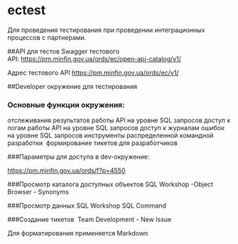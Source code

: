# ectest

Для проведения тестирования при проведении интеграционных процессов с партнерами.



##API для тестов
Swagger тестового API: https://pm.minfin.gov.ua/ords/ec/open-api-catalog/v1/

Адрес тестового API https://pm.minfin.gov.ua/ords/ec/v1/

##Developer окружение для тестирования
### Основные функции окружения:

отслеживания результатов работы API на уровне SQL запросов
доступ к логам работы API на уровне SQL запросов
доступ к журналам ошибок на уровне SQL запросов
инструменты распределенной командной разработки 
формирование тикетов для разработчиков

###Параметры для доступа в dev-окружение:

https://pm.minfin.gov.ua/ords/f?p=4550

###Просмотр каталога доступных объектов 
SQL Workshop -Object Browser - Synonyms 

###Просмотр данных SQL Workshop 
SQL Command

###Создание тикетов  
Team Development - New Issue 

Для форматирования применяется Markdown

